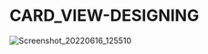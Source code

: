 # CARD_VIEW-DESIGNING
![Screenshot_20220616_125510](https://user-images.githubusercontent.com/106870599/174015977-e804a8ea-5582-4799-ae92-f0417a1acb17.png)
